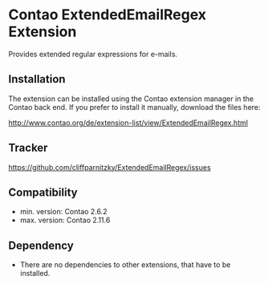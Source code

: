 Contao ExtendedEmailRegex Extension
===================================

Provides extended regular expressions for e-mails.


Installation
------------

The extension can be installed using the Contao extension manager in the Contao
back end. If you prefer to install it manually, download the files here:

http://www.contao.org/de/extension-list/view/ExtendedEmailRegex.html


Tracker
-------

https://github.com/cliffparnitzky/ExtendedEmailRegex/issues


Compatibility
-------------

- min. version: Contao 2.6.2
- max. version: Contao 2.11.6


Dependency
----------

- There are no dependencies to other extensions, that have to be installed.